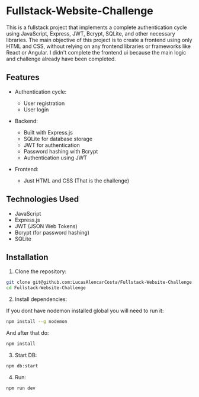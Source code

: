 # Fullstack-Website-Challenge

This is a fullstack project that implements a complete authentication cycle using JavaScript, Express, JWT, Bcrypt, SQLite, and other necessary libraries. The main objective of this project is to create a frontend using only HTML and CSS, without relying on any frontend libraries or frameworks like React or Angular. I didn't complete the frontend ui because the main logic and challenge already have been completed.

## Features

- Authentication cycle:
  - User registration
  - User login

- Backend:
  - Built with Express.js
  - SQLite for database storage
  - JWT for authentication
  - Password hashing with Bcrypt
  - Authentication using JWT

- Frontend:
  - Just HTML and CSS (That is the challenge)

## Technologies Used

- JavaScript
- Express.js
- JWT (JSON Web Tokens)
- Bcrypt (for password hashing)
- SQLite

## Installation

1. Clone the repository:

```bash
git clone git@github.com:LucasAlencarCosta/Fullstack-Website-Challenge.git
cd Fullstack-Website-Challenge
```

2. Install dependencies:

If you dont have nodemon installed global you will need to run it:
```bash
npm install --g nodemon
```
And after that do:

```bash
npm install
```

3. Start DB:

```bash
npm db:start
```

4. Run:

```bash
npm run dev
```

